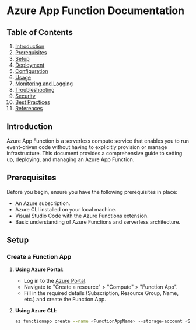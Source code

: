 # Azure App Function Documentation

## Table of Contents
1. [Introduction](#introduction)
2. [Prerequisites](#prerequisites)
3. [Setup](#setup)
4. [Deployment](#deployment)
5. [Configuration](#configuration)
6. [Usage](#usage)
7. [Monitoring and Logging](#monitoring-and-logging)
8. [Troubleshooting](#troubleshooting)
9. [Security](#security)
10. [Best Practices](#best-practices)
11. [References](#references)

## Introduction
Azure App Function is a serverless compute service that enables you to run event-driven code without having to explicitly provision or manage infrastructure. This document provides a comprehensive guide to setting up, deploying, and managing an Azure App Function.

## Prerequisites
Before you begin, ensure you have the following prerequisites in place:
- An Azure subscription.
- Azure CLI installed on your local machine.
- Visual Studio Code with the Azure Functions extension.
- Basic understanding of Azure Functions and serverless architecture.

## Setup
### Create a Function App
1. **Using Azure Portal**:
   - Log in to the [Azure Portal](https://portal.azure.com/).
   - Navigate to "Create a resource" > "Compute" > "Function App".
   - Fill in the required details (Subscription, Resource Group, Name, etc.) and create the Function App.

2. **Using Azure CLI**:
   ```bash
   az functionapp create --name <FunctionAppName> --storage-account <StorageAccountName> --resource-group <ResourceGroupName> --runtime <Runtime> --os-type <OSType>
